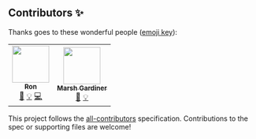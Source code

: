 ## Contributors ✨

Thanks goes to these wonderful people ([emoji key](https://allcontributors.org/docs/en/emoji-key)):

<!-- ALL-CONTRIBUTORS-LIST:START - Do not remove or modify this section -->
<!-- prettier-ignore-start -->
<!-- markdownlint-disable -->
<table>
  <tr>
    <td align="center"><a href="http://swagger.io/"><img src="https://avatars.githubusercontent.com/u/241629?v=4?s=75" width="75px;" alt=""/><br /><sub><b>Ron</b></sub></a><br /><a href="https://github.com/OAI/OpenAPI-Specification/commits?author=webron" title="Documentation">📖</a> <a href="#example-webron" title="Examples">💡</a> <a href="https://github.com/OAI/OpenAPI-Specification/commits?author=webron" title="Code">💻</a></td>
    <td align="center"><a href="https://www.linkedin.com/in/marshgardiner/"><img src="https://avatars.githubusercontent.com/u/54582?v=4?s=75" width="75px;" alt=""/><br /><sub><b>Marsh Gardiner</b></sub></a><br /><a href="https://github.com/OAI/OpenAPI-Specification/commits?author=earth2marsh" title="Documentation">📖</a> <a href="#example-earth2marsh" title="Examples">💡</a></td>
  </tr>
</table>

<!-- markdownlint-restore -->
<!-- prettier-ignore-end -->

<!-- ALL-CONTRIBUTORS-LIST:END -->

This project follows the [all-contributors](https://github.com/all-contributors/all-contributors) specification. Contributions to the spec or supporting files are welcome!

